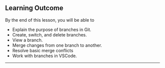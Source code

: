 ## Learning Outcome
By the end of this lesson, you will be able to 
- Explain the purpose of branches in Git.
- Create, switch, and delete branches.
- View a branch.
- Merge changes from one branch to another.
- Resolve basic merge conflicts
- Work with branches in VSCode.

---
